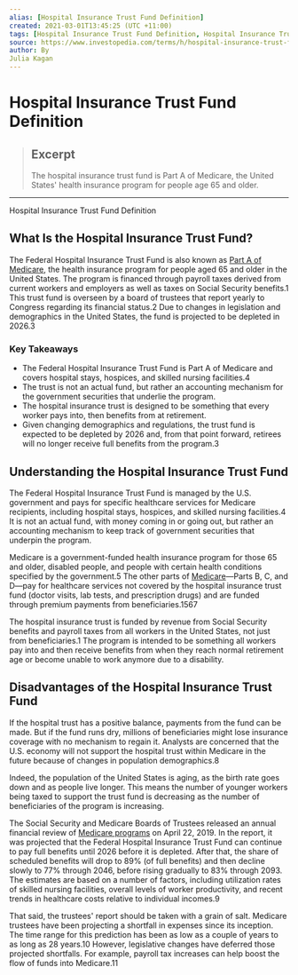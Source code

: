 ```yaml
---
alias: [Hospital Insurance Trust Fund Definition]
created: 2021-03-01T13:45:25 (UTC +11:00)
tags: [Hospital Insurance Trust Fund Definition, Hospital Insurance Trust Fund Definition]
source: https://www.investopedia.com/terms/h/hospital-insurance-trust-fund.asp
author: By
Julia Kagan
---
```


# Hospital Insurance Trust Fund Definition

> ## Excerpt
> The hospital insurance trust fund is Part A of Medicare, the United States' health insurance program for people age 65 and older.

---

Hospital Insurance Trust Fund Definition
## What Is the Hospital Insurance Trust Fund?

The Federal Hospital Insurance Trust Fund is also known as [Part A of Medicare](https://www.investopedia.com/terms/m/medicare-part-hospital-insurance.asp), the health insurance program for people aged 65 and older in the United States. The program is financed through payroll taxes derived from current workers and employers as well as taxes on Social Security benefits.1 This trust fund is overseen by a board of trustees that report yearly to Congress regarding its financial status.2 Due to changes in legislation and demographics in the United States, the fund is projected to be depleted in 2026.3

### Key Takeaways

-   The Federal Hospital Insurance Trust Fund is Part A of Medicare and covers hospital stays, hospices, and skilled nursing facilities.4
-   The trust is not an actual fund, but rather an accounting mechanism for the government securities that underlie the program.
-   The hospital insurance trust is designed to be something that every worker pays into, then benefits from at retirement.
-   Given changing demographics and regulations, the trust fund is expected to be depleted by 2026 and, from that point forward, retirees will no longer receive full benefits from the program.3

## Understanding the Hospital Insurance Trust Fund

The Federal Hospital Insurance Trust Fund is managed by the U.S. government and pays for specific healthcare services for Medicare recipients, including hospital stays, hospices, and skilled nursing facilities.4 It is not an actual fund, with money coming in or going out, but rather an accounting mechanism to keep track of government securities that underpin the program.

Medicare is a government-funded health insurance program for those 65 and older, disabled people, and people with certain health conditions specified by the government.5 The other parts of [Medicare](https://www.investopedia.com/terms/m/medicare.asp)—Parts B, C, and D—pay for healthcare services not covered by the hospital insurance trust fund (doctor visits, lab tests, and prescription drugs) and are funded through premium payments from beneficiaries.1567

The hospital insurance trust is funded by revenue from Social Security benefits and payroll taxes from all workers in the United States, not just from beneficiaries.1 The program is intended to be something all workers pay into and then receive benefits from when they reach normal retirement age or become unable to work anymore due to a disability. 

## Disadvantages of the Hospital Insurance Trust Fund

If the hospital trust has a positive balance, payments from the fund can be made. But if the fund runs dry, millions of beneficiaries might lose insurance coverage with no mechanism to regain it. Analysts are concerned that the U.S. economy will not support the hospital trust within Medicare in the future because of changes in population demographics.8

Indeed, the population of the United States is aging, as the birth rate goes down and as people live longer. This means the number of younger workers being taxed to support the trust fund is decreasing as the number of beneficiaries of the program is increasing.

The Social Security and Medicare Boards of Trustees released an annual financial review of [Medicare programs](https://www.investopedia.com/here-s-what-to-expect-for-medicare-in-2019-4586570) on April 22, 2019. In the report, it was projected that the Federal Hospital Insurance Trust Fund can continue to pay full benefits until 2026 before it is depleted. After that, the share of scheduled benefits will drop to 89% (of full benefits) and then decline slowly to 77% through 2046, before rising gradually to 83% through 2093. The estimates are based on a number of factors, including utilization rates of skilled nursing facilities, overall levels of worker productivity, and recent trends in healthcare costs relative to individual incomes.9

That said, the trustees' report should be taken with a grain of salt. Medicare trustees have been projecting a shortfall in expenses since its inception. The time range for this prediction has been as low as a couple of years to as long as 28 years.10 However, legislative changes have deferred those projected shortfalls. For example, payroll tax increases can help boost the flow of funds into Medicare.11

